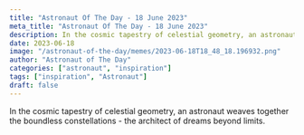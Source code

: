 ```yaml
---
title: "Astronaut Of The Day - 18 June 2023"
meta_title: "Astronaut Of The Day - 18 June 2023"
description: In the cosmic tapestry of celestial geometry, an astronaut weaves together the boundless constellations - the architect of dreams beyond limits.
date: 2023-06-18
image: "/astronaut-of-the-day/memes/2023-06-18T18_48_18.196932.png"
author: "Astronaut of The Day"
categories: ["astronaut", "inspiration"]
tags: ["inspiration", "Astronaut"]
draft: false
---
```

In the cosmic tapestry of celestial geometry, an astronaut weaves together the boundless constellations - the architect of dreams beyond limits.
        